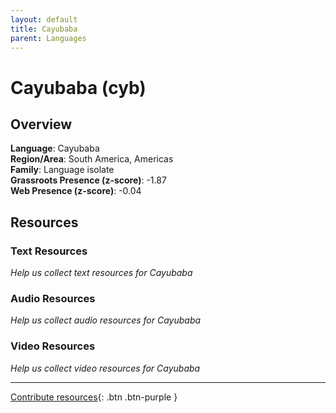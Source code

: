```yaml
---
layout: default
title: Cayubaba
parent: Languages
---
```


# Cayubaba (cyb)

## Overview

**Language**: Cayubaba  
**Region/Area**: South America, Americas  
**Family**: Language isolate  
**Grassroots Presence (z-score)**: -1.87  
**Web Presence (z-score)**: -0.04  

## Resources

### Text Resources
*Help us collect text resources for Cayubaba*

### Audio Resources
*Help us collect audio resources for Cayubaba*

### Video Resources
*Help us collect video resources for Cayubaba*

---

[Contribute resources](https://forms.office.com/e/1SfLJx3u1r){: .btn .btn-purple }
